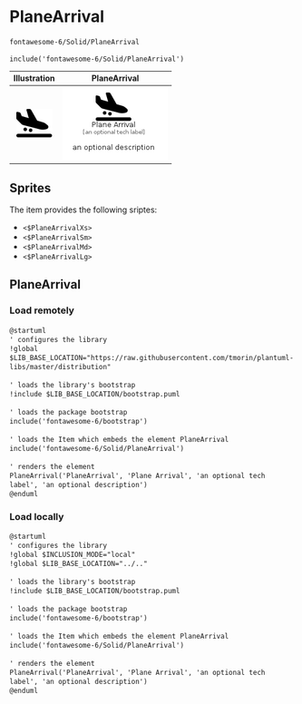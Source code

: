 # PlaneArrival


```text
fontawesome-6/Solid/PlaneArrival
```

```text
include('fontawesome-6/Solid/PlaneArrival')
```



| Illustration | PlaneArrival |
| :---: | :---: |
| ![illustration for Illustration](../../fontawesome-6/Solid/PlaneArrival.png) | ![illustration for PlaneArrival](../../fontawesome-6/Solid/PlaneArrival.Local.png) |



## Sprites
The item provides the following sriptes:

- `<$PlaneArrivalXs>`
- `<$PlaneArrivalSm>`
- `<$PlaneArrivalMd>`
- `<$PlaneArrivalLg>`





## PlaneArrival

### Load remotely
```plantuml
@startuml
' configures the library
!global $LIB_BASE_LOCATION="https://raw.githubusercontent.com/tmorin/plantuml-libs/master/distribution"

' loads the library's bootstrap
!include $LIB_BASE_LOCATION/bootstrap.puml

' loads the package bootstrap
include('fontawesome-6/bootstrap')

' loads the Item which embeds the element PlaneArrival
include('fontawesome-6/Solid/PlaneArrival')

' renders the element
PlaneArrival('PlaneArrival', 'Plane Arrival', 'an optional tech label', 'an optional description')
@enduml
```

### Load locally
```plantuml
@startuml
' configures the library
!global $INCLUSION_MODE="local"
!global $LIB_BASE_LOCATION="../.."

' loads the library's bootstrap
!include $LIB_BASE_LOCATION/bootstrap.puml

' loads the package bootstrap
include('fontawesome-6/bootstrap')

' loads the Item which embeds the element PlaneArrival
include('fontawesome-6/Solid/PlaneArrival')

' renders the element
PlaneArrival('PlaneArrival', 'Plane Arrival', 'an optional tech label', 'an optional description')
@enduml
```

